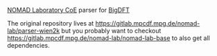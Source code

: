 [NOMAD Laboratory CoE](http://nomad-coe.eu) parser for [BigDFT](http://bigdft.org/)

The original repository lives at
    https://gitlab.mpcdf.mpg.de/nomad-lab/parser-wien2k
but you probably want to checkout
    https://gitlab.mpcdf.mpg.de/nomad-lab/nomad-lab-base
to also get all dependencies.
